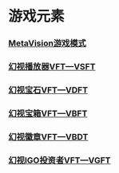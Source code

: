 # 游戏元素

### [MetaVision游戏模式](metavision-you-xi-mo-shi.md)

### [幻视播放器VFT—VSFT](huan-shi-bo-fang-qi-vftvsft.md)

### [幻视宝石VFT—VDFT](huan-shi-bao-shi-vftvdft.md)

### [幻视宝箱VFT—VBFT](huan-shi-bao-xiang-vftvbft.md)

### [幻视徽章VFT—VBDT](huan-shi-hui-zhang-vftvbdt.md)

### [幻视IGO投资者VFT—VGFT](huan-shi-igo-tou-zi-zhe-vftvgft.md)
